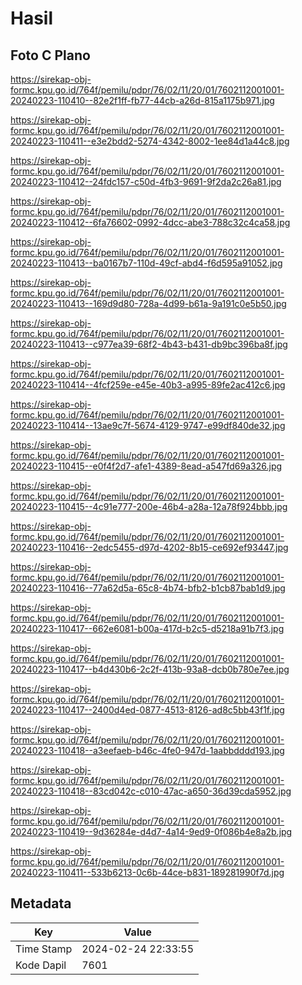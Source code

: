 # Hasil

## Foto C Plano

https://sirekap-obj-formc.kpu.go.id/764f/pemilu/pdpr/76/02/11/20/01/7602112001001-20240223-110410--82e2f1ff-fb77-44cb-a26d-815a1175b971.jpg

https://sirekap-obj-formc.kpu.go.id/764f/pemilu/pdpr/76/02/11/20/01/7602112001001-20240223-110411--e3e2bdd2-5274-4342-8002-1ee84d1a44c8.jpg

https://sirekap-obj-formc.kpu.go.id/764f/pemilu/pdpr/76/02/11/20/01/7602112001001-20240223-110412--24fdc157-c50d-4fb3-9691-9f2da2c26a81.jpg

https://sirekap-obj-formc.kpu.go.id/764f/pemilu/pdpr/76/02/11/20/01/7602112001001-20240223-110412--6fa76602-0992-4dcc-abe3-788c32c4ca58.jpg

https://sirekap-obj-formc.kpu.go.id/764f/pemilu/pdpr/76/02/11/20/01/7602112001001-20240223-110413--ba0167b7-110d-49cf-abd4-f6d595a91052.jpg

https://sirekap-obj-formc.kpu.go.id/764f/pemilu/pdpr/76/02/11/20/01/7602112001001-20240223-110413--169d9d80-728a-4d99-b61a-9a191c0e5b50.jpg

https://sirekap-obj-formc.kpu.go.id/764f/pemilu/pdpr/76/02/11/20/01/7602112001001-20240223-110413--c977ea39-68f2-4b43-b431-db9bc396ba8f.jpg

https://sirekap-obj-formc.kpu.go.id/764f/pemilu/pdpr/76/02/11/20/01/7602112001001-20240223-110414--4fcf259e-e45e-40b3-a995-89fe2ac412c6.jpg

https://sirekap-obj-formc.kpu.go.id/764f/pemilu/pdpr/76/02/11/20/01/7602112001001-20240223-110414--13ae9c7f-5674-4129-9747-e99df840de32.jpg

https://sirekap-obj-formc.kpu.go.id/764f/pemilu/pdpr/76/02/11/20/01/7602112001001-20240223-110415--e0f4f2d7-afe1-4389-8ead-a547fd69a326.jpg

https://sirekap-obj-formc.kpu.go.id/764f/pemilu/pdpr/76/02/11/20/01/7602112001001-20240223-110415--4c91e777-200e-46b4-a28a-12a78f924bbb.jpg

https://sirekap-obj-formc.kpu.go.id/764f/pemilu/pdpr/76/02/11/20/01/7602112001001-20240223-110416--2edc5455-d97d-4202-8b15-ce692ef93447.jpg

https://sirekap-obj-formc.kpu.go.id/764f/pemilu/pdpr/76/02/11/20/01/7602112001001-20240223-110416--77a62d5a-65c8-4b74-bfb2-b1cb87bab1d9.jpg

https://sirekap-obj-formc.kpu.go.id/764f/pemilu/pdpr/76/02/11/20/01/7602112001001-20240223-110417--662e6081-b00a-417d-b2c5-d5218a91b7f3.jpg

https://sirekap-obj-formc.kpu.go.id/764f/pemilu/pdpr/76/02/11/20/01/7602112001001-20240223-110417--b4d430b6-2c2f-413b-93a8-dcb0b780e7ee.jpg

https://sirekap-obj-formc.kpu.go.id/764f/pemilu/pdpr/76/02/11/20/01/7602112001001-20240223-110417--2400d4ed-0877-4513-8126-ad8c5bb43f1f.jpg

https://sirekap-obj-formc.kpu.go.id/764f/pemilu/pdpr/76/02/11/20/01/7602112001001-20240223-110418--a3eefaeb-b46c-4fe0-947d-1aabbdddd193.jpg

https://sirekap-obj-formc.kpu.go.id/764f/pemilu/pdpr/76/02/11/20/01/7602112001001-20240223-110418--83cd042c-c010-47ac-a650-36d39cda5952.jpg

https://sirekap-obj-formc.kpu.go.id/764f/pemilu/pdpr/76/02/11/20/01/7602112001001-20240223-110419--9d36284e-d4d7-4a14-9ed9-0f086b4e8a2b.jpg

https://sirekap-obj-formc.kpu.go.id/764f/pemilu/pdpr/76/02/11/20/01/7602112001001-20240223-110411--533b6213-0c6b-44ce-b831-189281990f7d.jpg


## Metadata

| Key        | Value               |
| ---------- | ------------------- |
| Time Stamp | 2024-02-24 22:33:55 |
| Kode Dapil | 7601                |




